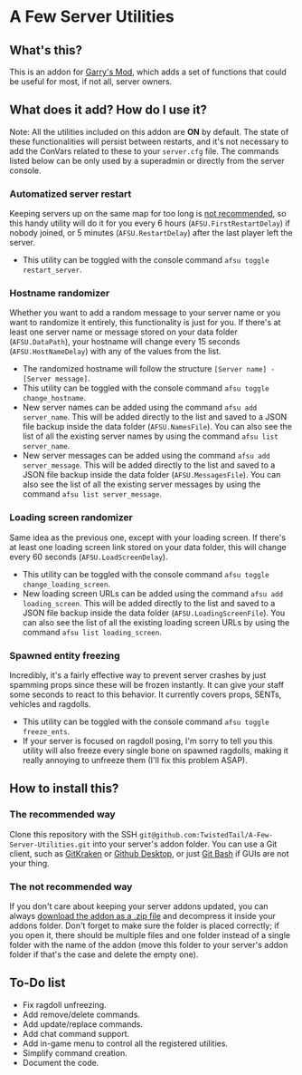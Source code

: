 # A Few Server Utilities

## What's this?
This is an addon for [Garry's Mod](https://garrysmod.com), which adds a set of functions that could be useful for most, if not all, server owners.

## What does it add? How do I use it?
Note: All the utilities included on this addon are **ON** by default. The state of these functionalities will persist between restarts, and it's not necessary to add the ConVars related to these to your `server.cfg` file. The commands listed below can be only used by a superadmin or directly from the server console. 

### Automatized server restart
Keeping servers up on the same map for too long is [not recommended](https://wiki.garrysmod.com/page/Global/CurTime), so this handy utility will do it for you every 6 hours (`AFSU.FirstRestartDelay`) if nobody joined, or 5 minutes (`AFSU.RestartDelay`) after the last player left the server.
- This utility can be toggled with the console command `afsu toggle restart_server`.

### Hostname randomizer
Whether you want to add a random message to your server name or you want to randomize it entirely, this functionality is just for you. If there's at least one server name or message stored on your data folder (`AFSU.DataPath`), your hostname will change every 15 seconds (`AFSU.HostNameDelay`) with any of the values from the list.
- The randomized hostname will follow the structure `[Server name] - [Server message]`.
- This utility can be toggled with the console command `afsu toggle change_hostname`.
- New server names can be added using the command `afsu add server_name`. This will be added directly to the list and saved to a JSON file backup inside the data folder (`AFSU.NamesFile`). You can also see the list of all the existing server names by using the command `afsu list server_name`.
- New server messages can be added using the command `afsu add server_message`. This will be added directly to the list and saved to a JSON file backup inside the data folder (`AFSU.MessagesFile`). You can also see the list of all the existing server messages by using the command `afsu list server_message`.

### Loading screen randomizer
Same idea as the previous one, except with your loading screen. If there's at least one loading screen link stored on your data folder, this will change every 60 seconds (`AFSU.LoadScreenDelay`).
- This utility can be toggled with the console command `afsu toggle change_loading_screen`.
- New loading screen URLs can be added using the command `afsu add loading_screen`. This will be added directly to the list and saved to a JSON file backup inside the data folder (`AFSU.LoadingScreenFile`). You can also see the list of all the existing loading screen URLs by using the command `afsu list loading_screen`.

### Spawned entity freezing
Incredibly, it's a fairly effective way to prevent server crashes by just spamming props since these will be frozen instantly. It can give your staff some seconds to react to this behavior. It currently covers props, SENTs, vehicles and ragdolls.
- This utility can be toggled with the console command `afsu toggle freeze_ents`.
- If your server is focused on ragdoll posing, I'm sorry to tell you this utility will also freeze every single bone on spawned ragdolls, making it really annoying to unfreeze them (I'll fix this problem ASAP).

## How to install this?

### The recommended way
Clone this repository with the SSH `git@github.com:TwistedTail/A-Few-Server-Utilities.git` into your server's addon folder. You can use a Git client, such as [GitKraken](https://www.gitkraken.com/) or [Github Desktop](https://desktop.github.com/), or just [Git Bash](https://git-scm.com/downloads) if GUIs are not your thing.

### The not recommended way
If you don't care about keeping your server addons updated, you can always [download the addon as a .zip file](https://github.com/TwistedTail/A-Few-Server-Utilities/archive/master.zip) and decompress it inside your addons folder. Don't forget to make sure the folder is placed correctly; if you open it, there should be multiple files and one folder instead of a single folder with the name of the addon (move this folder to your server's addon folder if that's the case and delete the empty one).

## To-Do list
- Fix ragdoll unfreezing.
- Add remove/delete commands.
- Add update/replace commands.
- Add chat command support.
- Add in-game menu to control all the registered utilities.
- Simplify command creation.
- Document the code.